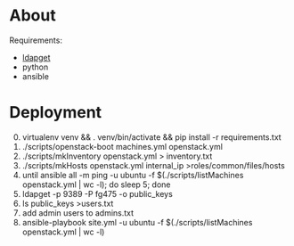 

# About #

Requirements:

- [ldapget](https://github.com/futuresystems/ldapget)
- python
- ansible


# Deployment #

0. virtualenv venv && . venv/bin/activate && pip install -r requirements.txt
1. ./scripts/openstack-boot machines.yml openstack.yml
2. ./scripts/mkInventory openstack.yml > inventory.txt
3. ./scripts/mkHosts openstack.yml internal_ip >roles/common/files/hosts
4. until ansible all -m ping -u ubuntu -f $(./scripts/listMachines openstack.yml | wc -l); do sleep 5; done
5. ldapget -p 9389 -P fg475 -o public_keys
6. ls public_keys >users.txt
7. add admin users to admins.txt
8. ansible-playbook site.yml -u ubuntu -f $(./scripts/listMachines openstack.yml | wc -l)
